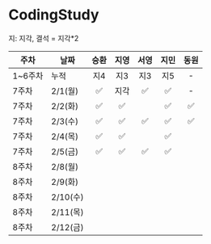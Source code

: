 # CodingStudy
지: 지각, 
결석 = 지각*2

|주차|날짜|승환|지영|서영|지민|동원|
|--------|--------|:-------:|:-------:|:-------:|:-------:|:-------:|
|1~6주차|누적|지4|지3|지3|지5|-|
|7주차|2/1(월)| ✅|지각| ✅| ✅|-|
|7주차|2/2(화)| ✅| ✅|| ✅| ✅|
|7주차|2/3(수)|✅|✅|✅|✅|✅|
|7주차|2/4(목)|✅|✅||✅||
|7주차|2/5(금)|✅|✅|✅|✅||
|8주차|2/8(월)||||||
|8주차|2/9(화)||||||
|8주차|2/10(수)||||||
|8주차|2/11(목)||||||
|8주차|2/12(금)||||||
